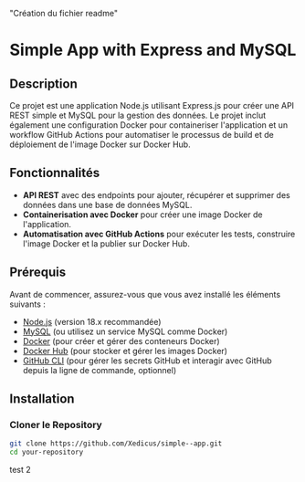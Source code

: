 "Création du fichier readme"

# Simple App with Express and MySQL

## Description

Ce projet est une application Node.js utilisant Express.js pour créer une API REST simple et MySQL pour la gestion des données. Le projet inclut également une configuration Docker pour containeriser l'application et un workflow GitHub Actions pour automatiser le processus de build et de déploiement de l'image Docker sur Docker Hub.

## Fonctionnalités

- **API REST** avec des endpoints pour ajouter, récupérer et supprimer des données dans une base de données MySQL.
- **Containerisation avec Docker** pour créer une image Docker de l'application.
- **Automatisation avec GitHub Actions** pour exécuter les tests, construire l'image Docker et la publier sur Docker Hub.

## Prérequis

Avant de commencer, assurez-vous que vous avez installé les éléments suivants :

- [Node.js](https://nodejs.org/en/download/) (version 18.x recommandée)
- [MySQL](https://dev.mysql.com/downloads/mysql/) (ou utilisez un service MySQL comme Docker)
- [Docker](https://www.docker.com/products/docker-desktop) (pour créer et gérer des conteneurs Docker)
- [Docker Hub](https://hub.docker.com/) (pour stocker et gérer les images Docker)
- [GitHub CLI](https://cli.github.com/) (pour gérer les secrets GitHub et interagir avec GitHub depuis la ligne de commande, optionnel)

## Installation

### Cloner le Repository

```bash
git clone https://github.com/Xedicus/simple--app.git
cd your-repository
```

test 2

